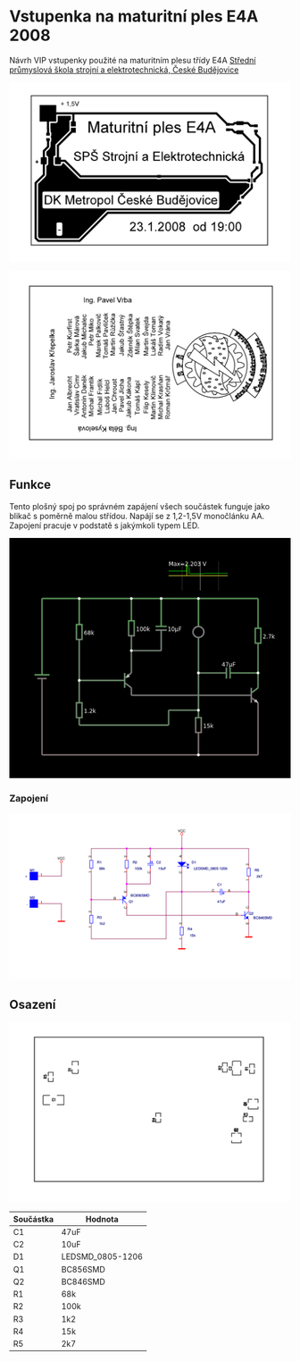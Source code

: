 # Vstupenka na maturitní ples E4A 2008

Návrh VIP vstupenky použité na maturitním plesu třídy E4A [Střední průmyslová škola strojní a elektrotechnická, České Budějovice](https://www.spssecb.cz/)


![Strana SMD součástek a spojů](/DOC/img/V1.png)


![Zadní strana](/DOC/img/V2.png)
 

## Funkce

Tento plošný spoj po správném zapájení všech součástek funguje jako blikač s poměrně malou střídou. Napájí se z 1,2-1,5V monočlánku AA. Zapojení pracuje v podstatě s jakýmkoli typem LED.

[![Circuit simulation](/DOC/img/simulation.png)](https://tinyurl.com/yzsafmlo)


### Zapojení

![schéma obvodu blikače](/DOC/img/schematics.png)


## Osazení

![Pozice součástek k osazení](/DOC/img/O1.png)

|   Součástka   |   Hodnota |
|------|----|
|   C1  |   47uF    |
|   C2  |   10uF    |
|   D1  |   LEDSMD_0805-1206    |
|   Q1  |   BC856SMD    |
|   Q2  |   BC846SMD    |
|   R1  |   68k |
|   R2  |   100k    |
|   R3  |   1k2 |
|   R4  |   15k |
|   R5  |   2k7 |

